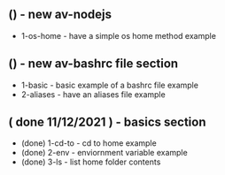 
## () - new av-nodejs
* 1-os-home - have a simple os home method example

## () - new av-bashrc file section
* 1-basic - basic example of a bashrc file example
* 2-aliases - have an aliases file example

## ( done 11/12/2021 ) - basics section
* (done) 1-cd-to - cd to home example
* (done) 2-env - enviornment variable example
* (done) 3-ls - list home folder contents
